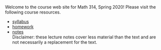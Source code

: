 Welcome to the course web site for Math 314, Spring 2020! Please visit the following course resources.

* [syllabus](syllabus)
* [homework](homework)
* [notes](https://github.com/scoskey/m314/raw/master/notes.pdf)  
Disclaimer: these lecture notes cover less material than the text and are not necessarily a replacement for the text.
